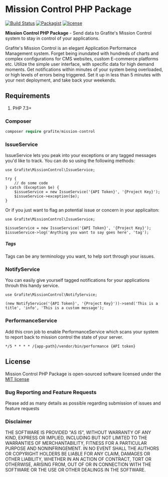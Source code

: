 # Mission Control PHP Package

[![Build Status](https://github.com/GrafiteInc/Mission-Control-Package/workflows/PHP%20Package%20Tests/badge.svg?branch=master)](https://github.com/GrafiteInc/Mission-Control-Package/actions?query=workflow%3A%22PHP+Package+Tests%22)
[![Packagist](https://img.shields.io/packagist/dt/grafite/mission-control.svg)](https://packagist.org/packages/grafite/mission-control)
[![license](https://img.shields.io/github/license/mashape/apistatus.svg)](https://packagist.org/packages/grafite/mission-control-package)

**Mission Control PHP Package** - Send data to Grafite's Mission Control system to stay in control of your applications.

Grafite's Mission Control is an elegant Application Performance Management system. Forget being inundated with hundreds of charts and complex configurations for CMS websites, custom E-commerce platforms etc. Utilize the simple user interface, with specific data for high demand moments. Get notifications within minutes of your system being overloaded, or high levels of errors being triggered. Set it up in less than 5 minutes with your next deployment, and take back your weekends.

## Requirements

1. PHP 7.3+

### Composer

```php
composer require grafite/mission-control
```

### IssueService

IssueService lets you peak into your exceptions or any tagged messages you'd like to track. You can do so using the following methods:

```
use Grafite\MissionControl\IssueService;

try {
    // do some code
} catch (Exception $e) {
    $issueService = new IssueService('{API Token}', '{Project Key}');
    $issueService->exception($e);
}
```

Or if you just want to flag an potential issue or concern in your applicaiton:

```
use Grafite\MissionControl\IssueService;

$issueService = new IssueService('{API Token}', '{Project Key}');
$issueService->log('Anything you want to say goes here', 'tag');
```

##### Tags

Tags can be any terminology you want, to help sort through your issues.

### NotifyService

You can easily give yourself tagged notifications for your applications throuh this handy service.

```
use Grafite\MissionControl\NotifyService;

(new NotifyService('{API Token}', '{Project Key}'))->send('This is a title', 'info', 'This is a custom message');
```

### PerformanceService

Add this cron job to enable PerformanceService which scans your system to report back to mission control the state of your server.

```
*/5 * * * * /{app-path}/vendor/bin/performance {API token}
```

## License
Mission Control PHP Package is open-sourced software licensed under the [MIT license](http://opensource.org/licenses/MIT)

### Bug Reporting and Feature Requests
Please add as many details as possible regarding submission of issues and feature requests

### Disclaimer
THE SOFTWARE IS PROVIDED "AS IS", WITHOUT WARRANTY OF ANY KIND, EXPRESS OR IMPLIED, INCLUDING BUT NOT LIMITED TO THE WARRANTIES OF MERCHANTABILITY, FITNESS FOR A PARTICULAR PURPOSE AND NONINFRINGEMENT. IN NO EVENT SHALL THE AUTHORS OR COPYRIGHT HOLDERS BE LIABLE FOR ANY CLAIM, DAMAGES OR OTHER LIABILITY, WHETHER IN AN ACTION OF CONTRACT, TORT OR OTHERWISE, ARISING FROM, OUT OF OR IN CONNECTION WITH THE SOFTWARE OR THE USE OR OTHER DEALINGS IN THE SOFTWARE.
